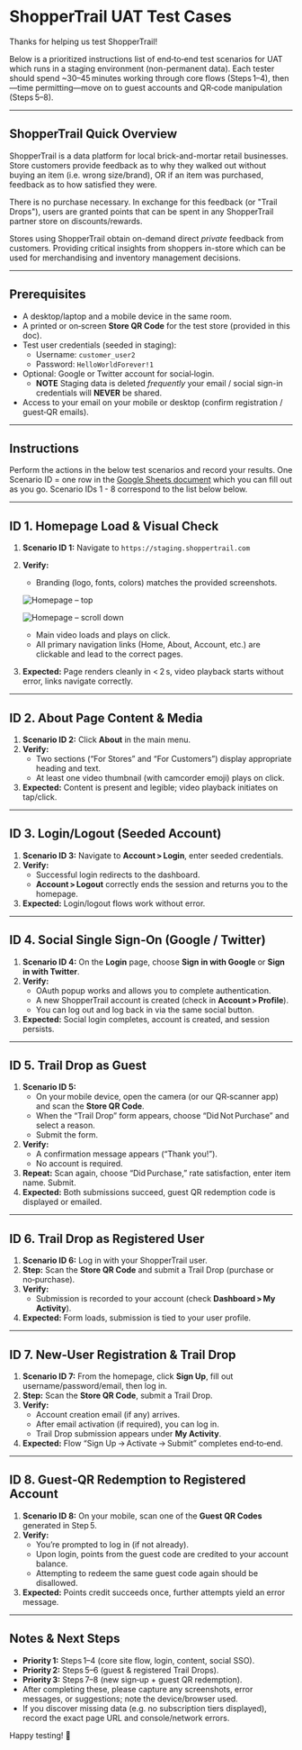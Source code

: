 # ShopperTrail UAT Test Cases

Thanks for helping us test ShopperTrail!

Below is a prioritized instructions list of end‑to‑end test scenarios for UAT which runs in a staging environment (non-permanent data).  Each tester should spend ~30–45 minutes working through core flows (Steps 1–4), then—time permitting—move on to guest accounts and QR‑code manipulation (Steps 5–8).

---

## ShopperTrail Quick Overview

ShopperTrail is a data platform for local brick-and-mortar retail businesses. Store customers provide feedback as to why they walked out without buying an item (i.e. wrong size/brand), OR if an item was purchased, feedback as to how satisfied they were.  

There is no purchase necessary. In exchange for this feedback (or "Trail Drops"), users are granted points that can be spent in any ShopperTrail partner store on discounts/rewards.  

Stores using ShopperTrail obtain on-demand direct *private* feedback from customers. Providing critical insights from shoppers in-store which can be used for merchandising and inventory management decisions. 

---

## Prerequisites

- A desktop/laptop and a mobile device in the same room.  
- A printed or on‑screen **Store QR Code** for the test store (provided in this doc).  
- Test user credentials (seeded in staging):  
  - Username: `customer_user2`  
  - Password: `HelloWorldForever!1`  
- Optional: Google or Twitter account for social‑login. 
    - **NOTE** Staging data is deleted *frequently* your email / social sign-in credentials will **NEVER** be shared. 
- Access to your email on your mobile or desktop (confirm registration / guest‑QR emails).

---

## Instructions

Perform the actions in the below test scenarios and record your results. One Scenario ID = one row in the <a href="https://docs.google.com/spreadsheets/d/1IySh1x6vaiKN3oshc-UBUz5yDCohQTiPNfdR_DzeB7U/edit?usp=sharing" target="_blank" rel="noopener">Google Sheets document</a> which you can fill out as you go. Scenario IDs 1 - 8 correspond to the list below below. 

---

## ID 1. Homepage Load & Visual Check

1. **Scenario ID 1:** Navigate to `https://staging.shoppertrail.com`  
2. **Verify:**  
   - Branding (logo, fonts, colors) matches the provided screenshots.

   ![Homepage – top](./Homepage_1.jpg)

   ![Homepage – scroll down](./Homepage_2.jpg)

   - Main video loads and plays on click.  
   - All primary navigation links (Home, About, Account, etc.) are clickable and lead to the correct pages.  
3. **Expected:** Page renders cleanly in < 2 s, video playback starts without error, links navigate correctly.

---

## ID 2. About Page Content & Media

1. **Scenario ID 2:** Click **About** in the main menu.  
2. **Verify:**  
   - Two sections (“For Stores” and “For Customers”) display appropriate heading and text.  
   - At least one video thumbnail (with camcorder emoji) plays on click.  
3. **Expected:** Content is present and legible; video playback initiates on tap/click.

---

## ID 3. Login/Logout (Seeded Account)

1. **Scenario ID 3:** Navigate to **Account > Login**, enter seeded credentials.  
2. **Verify:**  
   - Successful login redirects to the dashboard.  
   - **Account > Logout** correctly ends the session and returns you to the homepage.  
3. **Expected:** Login/logout flows work without error.

---

## ID 4. Social Single Sign‑On (Google / Twitter)

1. **Scenario ID 4:** On the **Login** page, choose **Sign in with Google** or **Sign in with Twitter**.  
2. **Verify:**  
   - OAuth popup works and allows you to complete authentication.  
   - A new ShopperTrail account is created (check in **Account > Profile**).  
   - You can log out and log back in via the same social button.  
3. **Expected:** Social login completes, account is created, and session persists.

---

## ID 5. Trail Drop as Guest

1. **Scenario ID 5:**  
   - On your mobile device, open the camera (or our QR‑scanner app) and scan the **Store QR Code**.  
   - When the “Trail Drop” form appears, choose “Did Not Purchase” and select a reason.  
   - Submit the form.  
2. **Verify:**  
   - A confirmation message appears (“Thank you!”).  
   - No account is required.  
3. **Repeat:** Scan again, choose “Did Purchase,” rate satisfaction, enter item name. Submit.  
4. **Expected:** Both submissions succeed, guest QR redemption code is displayed or emailed.

---

## ID 6. Trail Drop as Registered User

1. **Scenario ID 6:** Log in with your ShopperTrail user.  
2. **Step:** Scan the **Store QR Code** and submit a Trail Drop (purchase or no‑purchase).  
3. **Verify:**  
   - Submission is recorded to your account (check **Dashboard > My Activity**).  
4. **Expected:** Form loads, submission is tied to your user profile.

---

## ID 7. New‑User Registration & Trail Drop

1. **Scenario ID 7:** From the homepage, click **Sign Up**, fill out username/password/email, then log in.  
2. **Step:** Scan the **Store QR Code**, submit a Trail Drop.  
3. **Verify:**  
   - Account creation email (if any) arrives.  
   - After email activation (if required), you can log in.  
   - Trail Drop submission appears under **My Activity**.  
4. **Expected:** Flow “Sign Up → Activate → Submit” completes end‑to‑end.

---

## ID 8. Guest‑QR Redemption to Registered Account

1. **Scenario ID 8:** On your mobile, scan one of the **Guest QR Codes** generated in Step 5.  
2. **Verify:**  
   - You’re prompted to log in (if not already).  
   - Upon login, points from the guest code are credited to your account balance.  
   - Attempting to redeem the same guest code again should be disallowed.  
3. **Expected:** Points credit succeeds once, further attempts yield an error message.

---

## Notes & Next Steps

- **Priority 1:** Steps 1–4 (core site flow, login, content, social SSO).  
- **Priority 2:** Steps 5–6 (guest & registered Trail Drops).  
- **Priority 3:** Steps 7–8 (new sign‑up + guest QR redemption).  
- After completing these, please capture any screenshots, error messages, or suggestions; note the device/browser used.
- If you discover missing data (e.g. no subscription tiers displayed), record the exact page URL and console/network errors.

Happy testing! 🎉  
